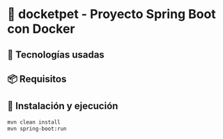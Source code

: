 # 🐾 docketpet - Proyecto Spring Boot con Docker


## 🚀 Tecnologías usadas

## 📦 Requisitos

## 🔧 Instalación y ejecución

```bash
mvn clean install
mvn spring-boot:run